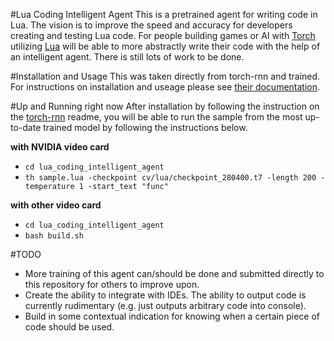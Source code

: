 #Lua Coding Intelligent Agent
This is a pretrained agent for writing code in Lua. The vision is to improve the speed and accuracy for developers creating and testing Lua code. For people building games or AI with [Torch](http://torch.ch/) utilizing [Lua](https://www.lua.org/) will be able to more abstractly write their code with the help of an intelligent agent. There is still lots of work to be done.

#Installation and Usage
This was taken directly from torch-rnn and trained. For instructions on installation and useage please see [their documentation](https://github.com/jcjohnson/torch-rnn).

#Up and Running right now
After installation by following the instruction on the [torch-rnn](https://github.com/jcjohnson/torch-rnn) readme, you will be able to run the sample from the most up-to-date trained model by following the instructions below.

**with NVIDIA video card**

- ```cd lua_coding_intelligent_agent```
- ```th sample.lua -checkpoint cv/lua/checkpoint_280400.t7 -length 200 -temperature 1 -start_text "func"```

**with other video card**

- ```cd lua_coding_intelligent_agent```
- ```bash build.sh```

#TODO
- More training of this agent can/should be done and submitted directly to this repository for others to improve upon.
- Create the ability to integrate with IDEs. The ability to output code is currently rudimentary (e.g. just outputs arbitrary code into console).
- Build in some contextual indication for knowing when a certain piece of code should be used.